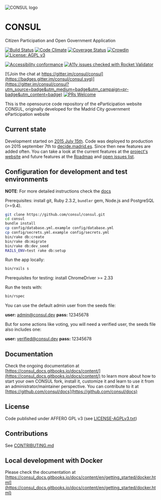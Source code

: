 ![CONSUL logo](https://raw.githubusercontent.com/consul/consul/master/public/consul_logo.png)

# CONSUL

Citizen Participation and Open Government Application

[![Build Status](https://travis-ci.org/digidemlab/consul.svg?branch=master)](https://travis-ci.org/digidemlab/consul)
[![Code Climate](https://codeclimate.com/github/consul/consul/badges/gpa.svg)](https://codeclimate.com/github/consul/consul)
[![Coverage Status](https://coveralls.io/repos/github/consul/consul/badge.svg)](https://coveralls.io/github/consul/consul?branch=master)
[![Crowdin](https://d322cqt584bo4o.cloudfront.net/consul/localized.svg)](https://crowdin.com/project/consul)
[![License: AGPL v3](https://img.shields.io/badge/License-AGPL%20v3-blue.svg)](http://www.gnu.org/licenses/agpl-3.0)

[![Accessibility conformance](https://img.shields.io/badge/accessibility-WAI:AA-green.svg)](https://www.w3.org/WAI/eval/Overview)
[![A11y issues checked with Rocket Validator](https://rocketvalidator.com/badges/checked_with_rocket_validator.svg?url=https://rocketvalidator.com)](https://rocketvalidator.com/opensource)

[![Join the chat at https://gitter.im/consul/consul](https://badges.gitter.im/consul/consul.svg)](https://gitter.im/consul/consul?utm_source=badge&utm_medium=badge&utm_campaign=pr-badge&utm_content=badge)
[![PRs Welcome](https://img.shields.io/badge/PRs-welcome-brightgreen.svg?style=flat-square)](https://github.com/consul/consul/issues?q=is%3Aissue+is%3Aopen+label%3APRs-welcome)

This is the opensource code repository of the eParticipation website CONSUL, originally developed for the Madrid City government eParticipation website

## Current state

Development started on [2015 July 15th](https://github.com/consul/consul/commit/8db36308379accd44b5de4f680a54c41a0cc6fc6). Code was deployed to production on 2015 september 7th to [decide.madrid.es](https://decide.madrid.es). Since then new features are added often. You can take a look at the current features at the [project's website](http://consulproject.org/) and future features at the [Roadmap](https://github.com/consul/consul/projects/6) and [open issues list](https://github.com/consul/consul/issues).

## Configuration for development and test environments

**NOTE**: For more detailed instructions check the [docs](https://github.com/consul/docs/tree/master/en/getting_started/prerequisites)

Prerequisites: install git, Ruby 2.3.2, `bundler` gem, Node.js and PostgreSQL (>=9.4).

```bash
git clone https://github.com/consul/consul.git
cd consul
bundle install
cp config/database.yml.example config/database.yml
cp config/secrets.yml.example config/secrets.yml
bin/rake db:create
bin/rake db:migrate
bin/rake db:dev_seed
RAILS_ENV=test rake db:setup
```

Run the app locally:

```bash
bin/rails s
```

Prerequisites for testing: install ChromeDriver >= 2.33

Run the tests with:

```bash
bin/rspec
```

You can use the default admin user from the seeds file:

 **user:** admin@consul.dev
 **pass:** 12345678

But for some actions like voting, you will need a verified user, the seeds file also includes one:

 **user:** verified@consul.dev
 **pass:** 12345678

## Documentation

Check the ongoing documentation at [https://consul_docs.gitbooks.io/docs/content/](https://consul_docs.gitbooks.io/docs/content/) to learn more about how to start your own CONSUL fork, install it, customize it and learn to use it from an administrator/maintainer perspective. You can contribute to it at [https://github.com/consul/docs](https://github.com/consul/docs)

## License

Code published under AFFERO GPL v3 (see [LICENSE-AGPLv3.txt](LICENSE-AGPLv3.txt))

## Contributions

See [CONTRIBUTING.md](CONTRIBUTING.md)

## Local development with Docker

Please check the documentation at [https://consul_docs.gitbooks.io/docs/content/en/getting_started/docker.html](https://consul_docs.gitbooks.io/docs/content/en/getting_started/docker.html)
